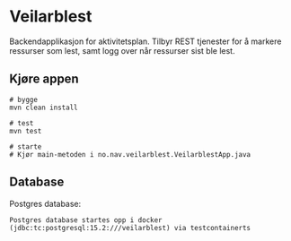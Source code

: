 # Veilarblest

Backendapplikasjon for aktivitetsplan. Tilbyr REST tjenester for å markere ressurser som lest, samt logg over når
ressurser sist ble lest.

## Kjøre appen

```console
# bygge
mvn clean install 

# test
mvn test

# starte
# Kjør main-metoden i no.nav.veilarblest.VeilarblestApp.java
```

## Database

Postgres database:

```
Postgres database startes opp i docker (jdbc:tc:postgresql:15.2:///veilarblest) via testcontainerts
```

